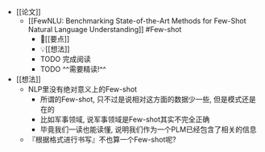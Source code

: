 - [[论文]]
	- [[FewNLU: Benchmarking State-of-the-Art Methods for Few-Shot Natural Language Understanding]] #Few-shot
		- 📌[[要点]]
		- 💡[[想法]]
		- TODO 完成阅读
		- TODO ^^需要精读!^^
- [[想法]]
	- NLP里没有绝对意义上的Few-shot
		- 所谓的Few-shot, 只不过是说相对这方面的数据少一些, 但是模式还是在的
		- 比如军事领域, 说军事领域是Few-shot其实不完全正确
		- 毕竟我们一读也能读懂, 说明我们作为一个PLM已经包含了相关的信息
	- 『根据格式进行书写』不也算一个Few-shot呢?